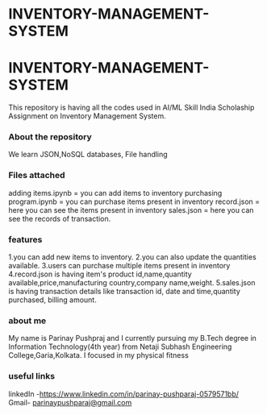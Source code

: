 # INVENTORY-MANAGEMENT-SYSTEM
# INVENTORY-MANAGEMENT-SYSTEM
This repository is having all the codes used in AI/ML Skill India Scholaship Assignment on Inventory Management System.

### About the repository
We learn JSON,NoSQL databases, File handling

### Files attached
adding items.ipynb = you can add items to inventory 
purchasing program.ipynb = you can purchase items present in inventory
record.json = here you can see the items present in inventory 
sales.json = here you can see the records of transaction.

### features
1.you can add new items to inventory.
2.you can also update the quantities available.
3.users can purchase multiple items present in inventory
4.record.json is having item's product id,name,quantity available,price,manufacturing country,company name,weight.
5.sales.json is having transaction details like transaction id, date and time,quantity purchased, billing amount.

### about me
My name is Parinay Pushpraj and I currently pursuing my B.Tech degree in Information Technology(4th year) from Netaji Subhash Engineering College,Garia,Kolkata.
I focused in my physical fitness
### useful links
linkedIn -https://www.linkedin.com/in/parinay-pushparaj-0579571bb/
Gmail- parinaypushparaj@gmail.com
